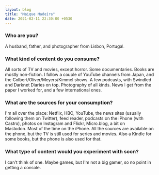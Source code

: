 ```yaml
---
layout: blog
title: "Maique Madeira"
date: 2021-02-11 22:30:00 +0530
---
```

### Who are you?
A husband, father, and photographer from Lisbon, Portugal.

### What kind of content do you consume?
All sorts of TV and movies, except horror. Some documentaries. Books are mostly non-fiction. I follow a couple of YouTube channels from Japan, and the Colbert/Oliver/Meyers/Kimmel shows. A few podcasts, with Swindled and Darknet Diaries on top. Photography of all kinds. News I get from the paper I worked for, and a few international ones.

### What are the sources for your consumption?
I'm all over the place: Netflix, HBO, YouTube, the news sites (usually following them on Twitter), feed reader, podcasts on the iPhone (with Castro), photos on Instagram and Flickr, Micro.blog, a bit on Mastodon. Most of the time on the iPhone. All the sources are available on the phone, but the TV is still used for series and movies. Also a Kindle for some books, but the phone is also used for that. 

### What type of content would you experiment with soon?
I can't think of one. Maybe games, but I'm not a big gamer, so no point in getting a console.